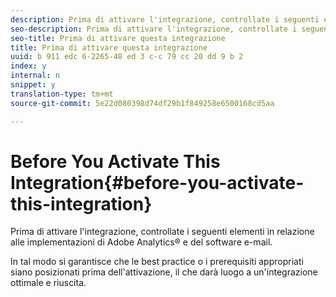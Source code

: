 ```yaml
---
description: Prima di attivare l'integrazione, controllate i seguenti elementi in relazione alle implementazioni di Adobe Analytics® e del software e-mail.
seo-description: Prima di attivare l'integrazione, controllate i seguenti elementi in relazione alle implementazioni di Adobe Analytics® e del software e-mail.
seo-title: Prima di attivare questa integrazione
title: Prima di attivare questa integrazione
uuid: b 911 edc 6-2265-48 ed 3 c-c 79 cc 20 dd 9 b 2
index: y
internal: n
snippet: y
translation-type: tm+mt
source-git-commit: 5e22d080398d74df29b1f849258e6500168cd5aa

---
```



# Before You Activate This Integration{#before-you-activate-this-integration}

Prima di attivare l'integrazione, controllate i seguenti elementi in relazione alle implementazioni di Adobe Analytics® e del software e-mail.

In tal modo si garantisce che le best practice o i prerequisiti appropriati siano posizionati prima dell'attivazione, il che darà luogo a un'integrazione ottimale e riuscita.
